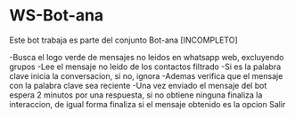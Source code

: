 # WS-Bot-ana
Este bot trabaja es parte del conjunto Bot-ana [INCOMPLETO]

-Busca el logo verde de mensajes no leidos en whatsapp web, excluyendo grupos
-Lee el mensaje no leido de los contactos filtrado
-Si es la palabra clave inicia la conversacion, si no, ignora
-Ademas verifica que el mensaje con la palabra clave sea reciente
-Una vez enviado el mensaje del bot espera 2 minutos por una respuesta, si no obtiene ninguna finaliza la interaccion, de igual forma finaliza si el mensaje obtenido es la opcion Salir
